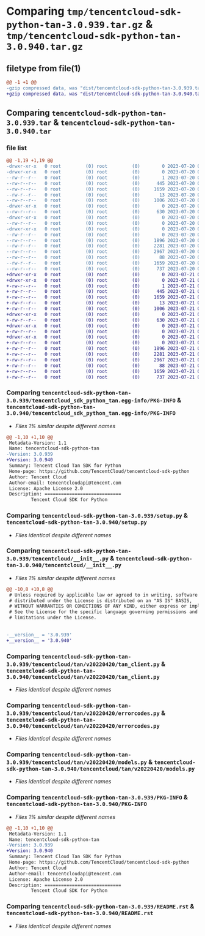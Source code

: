 # Comparing `tmp/tencentcloud-sdk-python-tan-3.0.939.tar.gz` & `tmp/tencentcloud-sdk-python-tan-3.0.940.tar.gz`

## filetype from file(1)

```diff
@@ -1 +1 @@
-gzip compressed data, was "dist/tencentcloud-sdk-python-tan-3.0.939.tar", last modified: Thu Jul 20 00:33:26 2023, max compression
+gzip compressed data, was "dist/tencentcloud-sdk-python-tan-3.0.940.tar", last modified: Fri Jul 21 00:49:30 2023, max compression
```

## Comparing `tencentcloud-sdk-python-tan-3.0.939.tar` & `tencentcloud-sdk-python-tan-3.0.940.tar`

### file list

```diff
@@ -1,19 +1,19 @@
-drwxr-xr-x   0 root         (0) root         (0)        0 2023-07-20 00:33:26.000000 tencentcloud-sdk-python-tan-3.0.939/
-drwxr-xr-x   0 root         (0) root         (0)        0 2023-07-20 00:33:26.000000 tencentcloud-sdk-python-tan-3.0.939/tencentcloud_sdk_python_tan.egg-info/
--rw-r--r--   0 root         (0) root         (0)        1 2023-07-20 00:33:26.000000 tencentcloud-sdk-python-tan-3.0.939/tencentcloud_sdk_python_tan.egg-info/dependency_links.txt
--rw-r--r--   0 root         (0) root         (0)      445 2023-07-20 00:33:26.000000 tencentcloud-sdk-python-tan-3.0.939/tencentcloud_sdk_python_tan.egg-info/SOURCES.txt
--rw-r--r--   0 root         (0) root         (0)     1659 2023-07-20 00:33:26.000000 tencentcloud-sdk-python-tan-3.0.939/tencentcloud_sdk_python_tan.egg-info/PKG-INFO
--rw-r--r--   0 root         (0) root         (0)       13 2023-07-20 00:33:26.000000 tencentcloud-sdk-python-tan-3.0.939/tencentcloud_sdk_python_tan.egg-info/top_level.txt
--rw-r--r--   0 root         (0) root         (0)     1006 2023-07-20 00:33:26.000000 tencentcloud-sdk-python-tan-3.0.939/setup.py
-drwxr-xr-x   0 root         (0) root         (0)        0 2023-07-20 00:33:26.000000 tencentcloud-sdk-python-tan-3.0.939/tencentcloud/
--rw-r--r--   0 root         (0) root         (0)      630 2023-07-20 00:33:26.000000 tencentcloud-sdk-python-tan-3.0.939/tencentcloud/__init__.py
-drwxr-xr-x   0 root         (0) root         (0)        0 2023-07-20 00:33:26.000000 tencentcloud-sdk-python-tan-3.0.939/tencentcloud/tan/
--rw-r--r--   0 root         (0) root         (0)        0 2023-07-20 00:33:26.000000 tencentcloud-sdk-python-tan-3.0.939/tencentcloud/tan/__init__.py
-drwxr-xr-x   0 root         (0) root         (0)        0 2023-07-20 00:33:26.000000 tencentcloud-sdk-python-tan-3.0.939/tencentcloud/tan/v20220420/
--rw-r--r--   0 root         (0) root         (0)        0 2023-07-20 00:33:26.000000 tencentcloud-sdk-python-tan-3.0.939/tencentcloud/tan/v20220420/__init__.py
--rw-r--r--   0 root         (0) root         (0)     1896 2023-07-20 00:33:26.000000 tencentcloud-sdk-python-tan-3.0.939/tencentcloud/tan/v20220420/tan_client.py
--rw-r--r--   0 root         (0) root         (0)     2281 2023-07-20 00:33:26.000000 tencentcloud-sdk-python-tan-3.0.939/tencentcloud/tan/v20220420/errorcodes.py
--rw-r--r--   0 root         (0) root         (0)     2967 2023-07-20 00:33:26.000000 tencentcloud-sdk-python-tan-3.0.939/tencentcloud/tan/v20220420/models.py
--rw-r--r--   0 root         (0) root         (0)       88 2023-07-20 00:33:26.000000 tencentcloud-sdk-python-tan-3.0.939/setup.cfg
--rw-r--r--   0 root         (0) root         (0)     1659 2023-07-20 00:33:26.000000 tencentcloud-sdk-python-tan-3.0.939/PKG-INFO
--rw-r--r--   0 root         (0) root         (0)      737 2023-07-20 00:33:26.000000 tencentcloud-sdk-python-tan-3.0.939/README.rst
+drwxr-xr-x   0 root         (0) root         (0)        0 2023-07-21 00:49:30.000000 tencentcloud-sdk-python-tan-3.0.940/
+drwxr-xr-x   0 root         (0) root         (0)        0 2023-07-21 00:49:30.000000 tencentcloud-sdk-python-tan-3.0.940/tencentcloud_sdk_python_tan.egg-info/
+-rw-r--r--   0 root         (0) root         (0)        1 2023-07-21 00:49:30.000000 tencentcloud-sdk-python-tan-3.0.940/tencentcloud_sdk_python_tan.egg-info/dependency_links.txt
+-rw-r--r--   0 root         (0) root         (0)      445 2023-07-21 00:49:30.000000 tencentcloud-sdk-python-tan-3.0.940/tencentcloud_sdk_python_tan.egg-info/SOURCES.txt
+-rw-r--r--   0 root         (0) root         (0)     1659 2023-07-21 00:49:30.000000 tencentcloud-sdk-python-tan-3.0.940/tencentcloud_sdk_python_tan.egg-info/PKG-INFO
+-rw-r--r--   0 root         (0) root         (0)       13 2023-07-21 00:49:30.000000 tencentcloud-sdk-python-tan-3.0.940/tencentcloud_sdk_python_tan.egg-info/top_level.txt
+-rw-r--r--   0 root         (0) root         (0)     1006 2023-07-21 00:49:29.000000 tencentcloud-sdk-python-tan-3.0.940/setup.py
+drwxr-xr-x   0 root         (0) root         (0)        0 2023-07-21 00:49:30.000000 tencentcloud-sdk-python-tan-3.0.940/tencentcloud/
+-rw-r--r--   0 root         (0) root         (0)      630 2023-07-21 00:49:29.000000 tencentcloud-sdk-python-tan-3.0.940/tencentcloud/__init__.py
+drwxr-xr-x   0 root         (0) root         (0)        0 2023-07-21 00:49:30.000000 tencentcloud-sdk-python-tan-3.0.940/tencentcloud/tan/
+-rw-r--r--   0 root         (0) root         (0)        0 2023-07-21 00:49:29.000000 tencentcloud-sdk-python-tan-3.0.940/tencentcloud/tan/__init__.py
+drwxr-xr-x   0 root         (0) root         (0)        0 2023-07-21 00:49:30.000000 tencentcloud-sdk-python-tan-3.0.940/tencentcloud/tan/v20220420/
+-rw-r--r--   0 root         (0) root         (0)        0 2023-07-21 00:49:29.000000 tencentcloud-sdk-python-tan-3.0.940/tencentcloud/tan/v20220420/__init__.py
+-rw-r--r--   0 root         (0) root         (0)     1896 2023-07-21 00:49:29.000000 tencentcloud-sdk-python-tan-3.0.940/tencentcloud/tan/v20220420/tan_client.py
+-rw-r--r--   0 root         (0) root         (0)     2281 2023-07-21 00:49:29.000000 tencentcloud-sdk-python-tan-3.0.940/tencentcloud/tan/v20220420/errorcodes.py
+-rw-r--r--   0 root         (0) root         (0)     2967 2023-07-21 00:49:29.000000 tencentcloud-sdk-python-tan-3.0.940/tencentcloud/tan/v20220420/models.py
+-rw-r--r--   0 root         (0) root         (0)       88 2023-07-21 00:49:30.000000 tencentcloud-sdk-python-tan-3.0.940/setup.cfg
+-rw-r--r--   0 root         (0) root         (0)     1659 2023-07-21 00:49:30.000000 tencentcloud-sdk-python-tan-3.0.940/PKG-INFO
+-rw-r--r--   0 root         (0) root         (0)      737 2023-07-21 00:49:29.000000 tencentcloud-sdk-python-tan-3.0.940/README.rst
```

### Comparing `tencentcloud-sdk-python-tan-3.0.939/tencentcloud_sdk_python_tan.egg-info/PKG-INFO` & `tencentcloud-sdk-python-tan-3.0.940/tencentcloud_sdk_python_tan.egg-info/PKG-INFO`

 * *Files 1% similar despite different names*

```diff
@@ -1,10 +1,10 @@
 Metadata-Version: 1.1
 Name: tencentcloud-sdk-python-tan
-Version: 3.0.939
+Version: 3.0.940
 Summary: Tencent Cloud Tan SDK for Python
 Home-page: https://github.com/TencentCloud/tencentcloud-sdk-python
 Author: Tencent Cloud
 Author-email: tencentcloudapi@tencent.com
 License: Apache License 2.0
 Description: ============================
         Tencent Cloud SDK for Python
```

### Comparing `tencentcloud-sdk-python-tan-3.0.939/setup.py` & `tencentcloud-sdk-python-tan-3.0.940/setup.py`

 * *Files identical despite different names*

### Comparing `tencentcloud-sdk-python-tan-3.0.939/tencentcloud/__init__.py` & `tencentcloud-sdk-python-tan-3.0.940/tencentcloud/__init__.py`

 * *Files 1% similar despite different names*

```diff
@@ -10,8 +10,8 @@
 # Unless required by applicable law or agreed to in writing, software
 # distributed under the License is distributed on an "AS IS" BASIS,
 # WITHOUT WARRANTIES OR CONDITIONS OF ANY KIND, either express or implied.
 # See the License for the specific language governing permissions and
 # limitations under the License.
 
 
-__version__ = '3.0.939'
+__version__ = '3.0.940'
```

### Comparing `tencentcloud-sdk-python-tan-3.0.939/tencentcloud/tan/v20220420/tan_client.py` & `tencentcloud-sdk-python-tan-3.0.940/tencentcloud/tan/v20220420/tan_client.py`

 * *Files identical despite different names*

### Comparing `tencentcloud-sdk-python-tan-3.0.939/tencentcloud/tan/v20220420/errorcodes.py` & `tencentcloud-sdk-python-tan-3.0.940/tencentcloud/tan/v20220420/errorcodes.py`

 * *Files identical despite different names*

### Comparing `tencentcloud-sdk-python-tan-3.0.939/tencentcloud/tan/v20220420/models.py` & `tencentcloud-sdk-python-tan-3.0.940/tencentcloud/tan/v20220420/models.py`

 * *Files identical despite different names*

### Comparing `tencentcloud-sdk-python-tan-3.0.939/PKG-INFO` & `tencentcloud-sdk-python-tan-3.0.940/PKG-INFO`

 * *Files 1% similar despite different names*

```diff
@@ -1,10 +1,10 @@
 Metadata-Version: 1.1
 Name: tencentcloud-sdk-python-tan
-Version: 3.0.939
+Version: 3.0.940
 Summary: Tencent Cloud Tan SDK for Python
 Home-page: https://github.com/TencentCloud/tencentcloud-sdk-python
 Author: Tencent Cloud
 Author-email: tencentcloudapi@tencent.com
 License: Apache License 2.0
 Description: ============================
         Tencent Cloud SDK for Python
```

### Comparing `tencentcloud-sdk-python-tan-3.0.939/README.rst` & `tencentcloud-sdk-python-tan-3.0.940/README.rst`

 * *Files identical despite different names*

